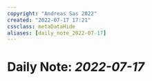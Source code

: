 ```yaml
---
copyright: "Andreas Sas 2022"
created: "2022-07-17 17:21"
cssclass: metaDataHide
aliases: [daily_note_2022-07-17]
---
```


# Daily Note: *2022-07-17*
